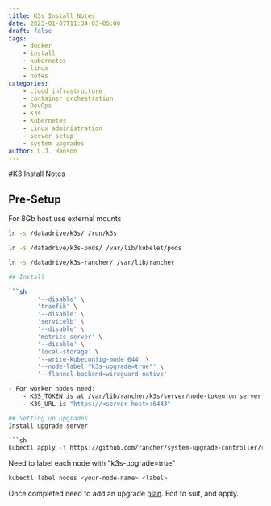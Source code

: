 ```yaml
---
title: K3s Install Notes
date: 2023-01-07T11:34:03-05:00
draft: false
tags:
    - docker
    - install
    - kubernetes
    - linux
    - notes
categories:
    - cloud infrastructure
    - container orchestration
    - DevOps
    - K3s
    - Kubernetes
    - Linux administration
    - server setup
    - system upgrades
author: L.J. Hanson
---
```


#K3 Install Notes

## Pre-Setup

For 8Gb host use external mounts

```sh
ln -s /datadrive/k3s/ /run/k3s

ln -s /datadrive/k3s-pods/ /var/lib/kubelet/pods

ln -s /datadrive/k3s-rancher/ /var/lib/rancher

## Install

```sh
        '--disable' \
        'traefik' \
        '--disable' \
        'servicelb' \
        '--disable' \
        'metrics-server' \
        '--disable' \
        'local-storage' \
        '--write-kubeconfig-mode 644' \
        '--node-label "k3s-upgrade=true"' \
        '--flannel-backend=wireguard-native'

- For worker nodes need:
    - K3S_TOKEN is at /var/lib/rancher/k3s/server/node-token on server
    - K3S_URL is "https://<server host>:6443"

## Setting up upgrades
Install upgrade server

```sh
kubectl apply -f https://github.com/rancher/system-upgrade-controller/releases/latest/download/system-upgrade-controller.yaml
```

Need to label each node with "k3s-upgrade=true"

```sh
kubectl label nodes <your-node-name> <label>
```
Once completed need to add an upgrade [plan](https://raw.githubusercontent.com/rancher/system-upgrade-controller/master/examples/k3s-upgrade.yaml). Edit to suit, and apply.
